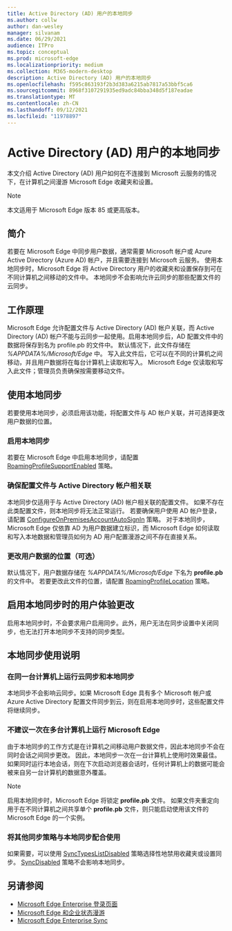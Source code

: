 ```yaml
---
title: Active Directory (AD) 用户的本地同步
ms.author: collw
author: dan-wesley
manager: silvanam
ms.date: 06/29/2021
audience: ITPro
ms.topic: conceptual
ms.prod: microsoft-edge
ms.localizationpriority: medium
ms.collection: M365-modern-desktop
description: Active Directory (AD) 用户的本地同步
ms.openlocfilehash: f595c863193f2b3d383a6215ab7817a53bbf5ca6
ms.sourcegitcommit: 8968f3107291935ed9adc84bba348d5f187eadae
ms.translationtype: MT
ms.contentlocale: zh-CN
ms.lasthandoff: 09/12/2021
ms.locfileid: "11978897"
---
```

# <a name="on-premises-sync-for-active-directory-ad-users"></a>Active Directory (AD) 用户的本地同步

本文介绍 Active Directory (AD) 用户如何在不连接到 Microsoft 云服务的情况下，在计算机之间漫游 Microsoft Edge 收藏夹和设置。

> [!NOTE]
> 本文适用于 Microsoft Edge 版本 85 或更高版本。

## <a name="introduction"></a>简介

若要在 Microsoft Edge 中同步用户数据，通常需要 Microsoft 帐户或 Azure Active Directory (Azure AD) 帐户，并且需要连接到 Microsoft 云服务。 使用本地同步时，Microsoft Edge 将 Active Directory 用户的收藏夹和设置保存到可在不同计算机之间移动的文件中。 本地同步不会影响允许云同步的那些配置文件的云同步。

## <a name="how-it-works"></a>工作原理

Microsoft Edge 允许配置文件与 Active Directory (AD) 帐户关联，而 Active Directory (AD) 帐户不能与云同步一起使用。启用本地同步后，AD 配置文件中的数据将保存到名为 profile.pb 的文件中。 默认情况下，此文件存储在 *%APPDATA%/Microsoft/Edge* 中。 写入此文件后，它可以在不同的计算机之间移动，并且用户数据将在每台计算机上读取和写入。 Microsoft Edge 仅读取和写入此文件；管理员负责确保按需要移动文件。

## <a name="use-on-premises-sync"></a>使用本地同步

若要使用本地同步，必须启用该功能，将配置文件与 AD 帐户关联，并可选择更改用户数据的位置。

### <a name="enable-on-premises-sync"></a>启用本地同步

若要在 Microsoft Edge 中启用本地同步，请配置 [RoamingProfileSupportEnabled](./microsoft-edge-policies.md#roamingprofilesupportenabled) 策略。

### <a name="ensure-that-a-profile-is-associated-with-an-active-directory-account"></a>确保配置文件与 Active Directory 帐户相关联

本地同步仅适用于与 Active Directory (AD) 帐户相关联的配置文件。 如果不存在此类配置文件，则本地同步将无法正常运行。 若要确保用户使用 AD 帐户登录，请配置 [ConfigureOnPremisesAccountAutoSignIn](./microsoft-edge-policies.md#configureonpremisesaccountautosignin) 策略。 对于本地同步，Microsoft Edge 仅依靠 AD 为用户数据建立标识，而 Microsoft Edge 如何读取和写入本地数据和管理员如何为 AD 用户配置漫游之间不存在直接关系。

### <a name="change-the-location-of-the-user-data-optional"></a>更改用户数据的位置（可选）

默认情况下，用户数据存储在 *%APPDATA%/Microsoft/Edge* 下名为 **profile.pb** 的文件中。 若要更改此文件的位置，请配置 [RoamingProfileLocation](./microsoft-edge-policies.md#roamingprofilelocation) 策略。

## <a name="changes-in-the-user-experience-when-on-premises-sync-is-enabled"></a>启用本地同步时的用户体验更改

启用本地同步时，不会要求用户启用同步。此外，用户无法在同步设置中关闭同步，也无法打开本地同步不支持的同步类型。

## <a name="on-premises-sync-usage-notes"></a>本地同步使用说明

### <a name="running-cloud-sync-and-on-premises-sync-on-the-same-computer"></a>在同一台计算机上运行云同步和本地同步

本地同步不会影响云同步。如果 Microsoft Edge 具有多个 Microsoft 帐户或 Azure Active Directory 配置文件同步到云，则在启用本地同步时，这些配置文件将继续同步。

### <a name="running-microsoft-edge-on-more-than-one-computer-at-a-time-isnt-recommended"></a>不建议一次在多台计算机上运行 Microsoft Edge

由于本地同步的工作方式是在计算机之间移动用户数据文件，因此本地同步不会在同时会话之间同步更改。 因此，本地同步一次在一台计算机上使用时效果最佳。 如果同时运行本地会话，则在下次启动浏览器会话时，任何计算机上的数据可能会被来自另一台计算机的数据意外覆盖。

> [!NOTE]
> 启用本地同步时，Microsoft Edge 将锁定 **profile.pb** 文件。 如果文件夹重定向用于在不同计算机之间共享单个 **profile.pb** 文件，则只能启动使用该文件的 Microsoft Edge 的一个实例。

### <a name="using-other-sync-policies-with-on-premises-sync"></a>将其他同步策略与本地同步配合使用

如果需要，可以使用 [SyncTypesListDisabled](./microsoft-edge-policies.md#synctypeslistdisabled) 策略选择性地禁用收藏夹或设置同步。 [SyncDisabled](./microsoft-edge-policies.md#syncdisabled) 策略不会影响本地同步。

## <a name="see-also"></a>另请参阅

- [Microsoft Edge Enterprise 登录页面](https://aka.ms/EdgeEnterprise)
- [Microsoft Edge 和企业状态漫游](microsoft-edge-enterprise-state-roaming.md)
- [Microsoft Edge Enterprise Sync](microsoft-edge-enterprise-sync.md)